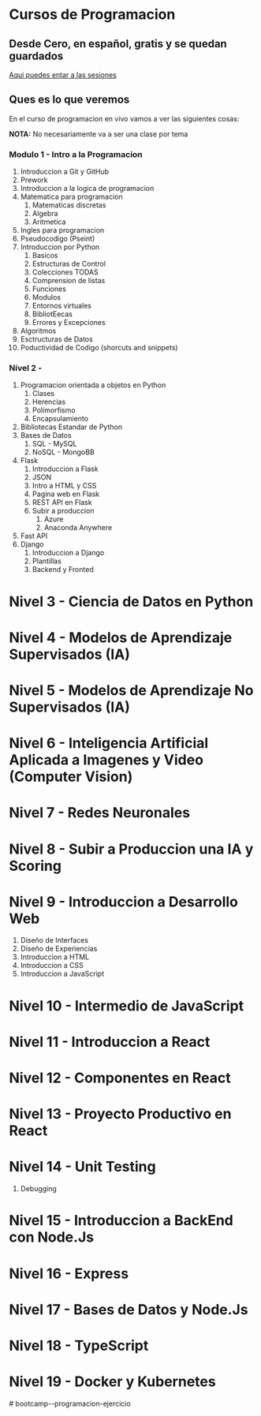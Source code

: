# Cursos de Programacion
## Desde Cero, en español, gratis y se quedan guardados

[Aqui puedes entar a las sesiones](https://www.twitch.tv/brujeriatech)


## Ques es lo que veremos

En el curso de programacion en vivo vamos a ver las siguientes cosas:

**NOTA:** No necesariamente va a ser una clase por tema

### Modulo 1 - Intro a la Programacion 
1. Introduccion a Git y GitHub
2. Prework
3. Introduccion a la logica de programacion
4. Matematica para programacion
   1. Matematicas discretas
   2. Algebra
   3. Aritmetica
5. Ingles para programacion
6. Pseudocodigo (Pseint)
7. Introduccion por Python
   1. Basicos
   2. Estructuras de Control
   3. Colecciones  TODAS
   4. Comprension de listas
   5. Funciones
   6. Modulos
   7. Entornos virtuales
   8. BibliotEecas
   9. Errores y Excepciones 
8. Algoritmos 
9. Esctructuras de Datos  
10.  Poductividad de Codigo (shorcuts and snippets)

### Nivel 2 - 
1. Programacion orientada a objetos en Python
   1. Clases
   2. Herencias
   3. Polimorfismo
   4. Encapsulamiento
2. Bibliotecas Estandar de Python
3. Bases de Datos
   1. SQL - MySQL
   2. NoSQL - MongoBB
4. Flask
   1. Introduccion a Flask
   2. JSON
   3. Intro a HTML y CSS
   4. Pagina web en Flask
   5. REST API en Flask
   6. Subir a produccion
      1. Azure
      2. Anaconda  Anywhere
7. Fast API
8. Django     
   1. Introduccion a Django
   2. Plantillas
   3. Backend y Fronted

# Nivel 3 - Ciencia de Datos en Python

# Nivel 4 -  Modelos de Aprendizaje Supervisados (IA)

# Nivel 5 -  Modelos de Aprendizaje No Supervisados (IA)

# Nivel 6 - Inteligencia Artificial Aplicada a Imagenes y Video (Computer Vision)

# Nivel 7 - Redes Neuronales

# Nivel 8 -  Subir a Produccion  una IA y Scoring
 

# Nivel 9 - Introduccion a Desarrollo Web
  1. Diseño de Interfaces
  2. Diseño de Experiencias
  3. Introduccion a HTML
  4. Introduccion a CSS
  5. Introduccion a JavaScript


# Nivel 10 - Intermedio de JavaScript


# Nivel 11 - Introduccion a React


# Nivel 12 - Componentes en React


# Nivel 13 - Proyecto Productivo en React


# Nivel 14 - Unit Testing
   1. Debugging


# Nivel 15 - Introduccion a BackEnd con Node.Js


# Nivel 16 - Express


# Nivel 17 - Bases de Datos y Node.Js


# Nivel 18 - TypeScript


# Nivel 19 -  Docker y Kubernetes






#   b o o t c a m p - - p r o g r a m a c i o n - e j e r c i c i o  
 